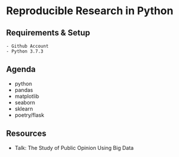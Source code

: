 # Reproducible Research in Python

## Requirements & Setup

    - Github Account
    - Python 3.7.3


## Agenda 

- python
- pandas
- matplotlib
- seaborn
- sklearn
- poetry/flask

## Resources

- Talk: The Study of Public Opinion Using Big Data 
